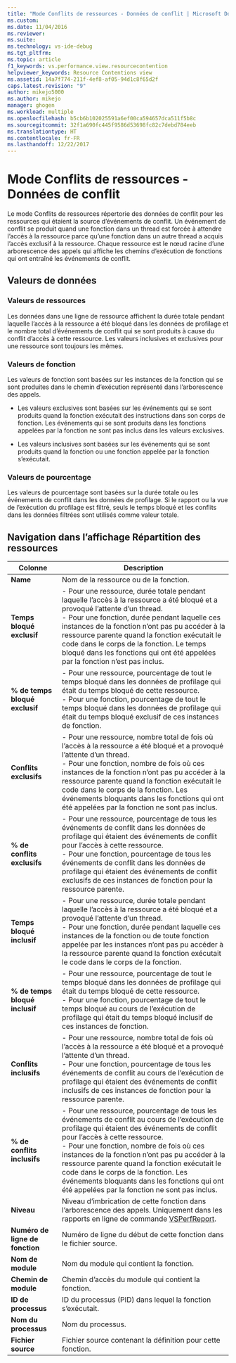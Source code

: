 ```yaml
---
title: "Mode Conflits de ressources - Données de conflit | Microsoft Docs"
ms.custom: 
ms.date: 11/04/2016
ms.reviewer: 
ms.suite: 
ms.technology: vs-ide-debug
ms.tgt_pltfrm: 
ms.topic: article
f1_keywords: vs.performance.view.resourcecontention
helpviewer_keywords: Resource Contentions view
ms.assetid: 14a7f774-211f-4ef8-af05-94d1c8f65d2f
caps.latest.revision: "9"
author: mikejo5000
ms.author: mikejo
manager: ghogen
ms.workload: multiple
ms.openlocfilehash: b5cb6b102025591a6ef00ca594657dca511f5b8c
ms.sourcegitcommit: 32f1a690fc445f9586d53698fc82c7debd784eeb
ms.translationtype: HT
ms.contentlocale: fr-FR
ms.lasthandoff: 12/22/2017
---
```

# <a name="resource-contentions-view---contention-data"></a>Mode Conflits de ressources - Données de conflit
Le mode Conflits de ressources répertorie des données de conflit pour les ressources qui étaient la source d’événements de conflit. Un événement de conflit se produit quand une fonction dans un thread est forcée à attendre l’accès à la ressource parce qu’une fonction dans un autre thread a acquis l’accès exclusif à la ressource. Chaque ressource est le nœud racine d’une arborescence des appels qui affiche les chemins d’exécution de fonctions qui ont entraîné les événements de conflit.  
  
## <a name="data-values"></a>Valeurs de données  
  
### <a name="resource-values"></a>Valeurs de ressources  
 Les données dans une ligne de ressource affichent la durée totale pendant laquelle l’accès à la ressource a été bloqué dans les données de profilage et le nombre total d’événements de conflit qui se sont produits à cause du conflit d’accès à cette ressource. Les valeurs inclusives et exclusives pour une ressource sont toujours les mêmes.  
  
### <a name="function-values"></a>Valeurs de fonction  
 Les valeurs de fonction sont basées sur les instances de la fonction qui se sont produites dans le chemin d’exécution représenté dans l’arborescence des appels.  
  
-   Les valeurs exclusives sont basées sur les événements qui se sont produits quand la fonction exécutait des instructions dans son corps de fonction. Les événements qui se sont produits dans les fonctions appelées par la fonction ne sont pas inclus dans les valeurs exclusives.  
  
-   Les valeurs inclusives sont basées sur les événements qui se sont produits quand la fonction ou une fonction appelée par la fonction s’exécutait.  
  
### <a name="percentage-values"></a>Valeurs de pourcentage  
 Les valeurs de pourcentage sont basées sur la durée totale ou les événements de conflit dans les données de profilage. Si le rapport ou la vue de l’exécution du profilage est filtré, seuls le temps bloqué et les conflits dans les données filtrées sont utilisés comme valeur totale.  
  
## <a name="navigating-the-resource-allocation-view"></a>Navigation dans l’affichage Répartition des ressources  
  
|Colonne|Description|  
|------------|-----------------|  
|**Name**|Nom de la ressource ou de la fonction.|  
|**Temps bloqué exclusif**|-   Pour une ressource, durée totale pendant laquelle l’accès à la ressource a été bloqué et a provoqué l’attente d’un thread.<br />-   Pour une fonction, durée pendant laquelle ces instances de la fonction n’ont pas pu accéder à la ressource parente quand la fonction exécutait le code dans le corps de la fonction. Le temps bloqué dans les fonctions qui ont été appelées par la fonction n’est pas inclus.|  
|**% de temps bloqué exclusif**|-   Pour une ressource, pourcentage de tout le temps bloqué dans les données de profilage qui était du temps bloqué de cette ressource.<br />-   Pour une fonction, pourcentage de tout le temps bloqué dans les données de profilage qui était du temps bloqué exclusif de ces instances de fonction.|  
|**Conflits exclusifs**|-   Pour une ressource, nombre total de fois où l’accès à la ressource a été bloqué et a provoqué l’attente d’un thread.<br />-   Pour une fonction, nombre de fois où ces instances de la fonction n’ont pas pu accéder à la ressource parente quand la fonction exécutait le code dans le corps de la fonction. Les événements bloquants dans les fonctions qui ont été appelées par la fonction ne sont pas inclus.|  
|**% de conflits exclusifs**|-   Pour une ressource, pourcentage de tous les événements de conflit dans les données de profilage qui étaient des événements de conflit pour l’accès à cette ressource.<br />-   Pour une fonction, pourcentage de tous les événements de conflit dans les données de profilage qui étaient des événements de conflit exclusifs de ces instances de fonction pour la ressource parente.|  
|**Temps bloqué inclusif**|-   Pour une ressource, durée totale pendant laquelle l’accès à la ressource a été bloqué et a provoqué l’attente d’un thread.<br />-   Pour une fonction, durée pendant laquelle ces instances de la fonction ou de toute fonction appelée par les instances n’ont pas pu accéder à la ressource parente quand la fonction exécutait le code dans le corps de la fonction.|  
|**% de temps bloqué inclusif**|-   Pour une ressource, pourcentage de tout le temps bloqué dans les données de profilage qui était du temps bloqué de cette ressource.<br />-   Pour une fonction, pourcentage de tout le temps bloqué au cours de l’exécution de profilage qui était du temps bloqué inclusif de ces instances de fonction.|  
|**Conflits inclusifs**|-   Pour une ressource, nombre total de fois où l’accès à la ressource a été bloqué et a provoqué l’attente d’un thread.<br />-   Pour une fonction, pourcentage de tous les événements de conflit au cours de l’exécution de profilage qui étaient des événements de conflit inclusifs de ces instances de fonction pour la ressource parente.|  
|**% de conflits inclusifs**|-   Pour une ressource, pourcentage de tous les événements de conflit au cours de l’exécution de profilage qui étaient des événements de conflit pour l’accès à cette ressource.<br />-   Pour une fonction, nombre de fois où ces instances de la fonction n’ont pas pu accéder à la ressource parente quand la fonction exécutait le code dans le corps de la fonction. Les événements bloquants dans les fonctions qui ont été appelées par la fonction ne sont pas inclus.|  
|**Niveau**|Niveau d’imbrication de cette fonction dans l’arborescence des appels. Uniquement dans les rapports en ligne de commande [VSPerfReport](../profiling/vsperfreport.md).|  
|**Numéro de ligne de fonction**|Numéro de ligne du début de cette fonction dans le fichier source.|  
|**Nom de module**|Nom du module qui contient la fonction.|  
|**Chemin de module**|Chemin d’accès du module qui contient la fonction.|  
|**ID de processus**|ID du processus (PID) dans lequel la fonction s’exécutait.|  
|**Nom du processus**|Nom du processus.|  
|**Fichier source**|Fichier source contenant la définition pour cette fonction.|
